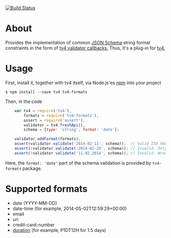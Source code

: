 [![Build Status](https://travis-ci.org/ikr/tv4-formats.svg?branch=master)](https://travis-ci.org/ikr/tv4-formats)

# About

Provides the implementation of common [JSON Schema](http://json-schema.org/) string format
constraints in the form of
[tv4 validator callbacks.](https://github.com/geraintluff/tv4#addformatformat-validationfunction)
Thus, it's a plug-in for [tv4.](https://github.com/geraintluff/tv4)

# Usage

First, install it, together with tv4 itself, via Node.js'es [npm](https://www.npmjs.org/) into your
project

    $ npm install --save tv4 tv4-formats

Then, in the code

```javascript
    var tv4 = require('tv4'),
        formats = require('tv4-formats'),
        assert = require('assert'),
        validator = tv4.freshApi(),
        schema = {type: 'string', format: 'date'};

    validator.addFormat(formats);
    assert(validator.validate('2014-02-11', schema));  // Valid ISO 8601 date
    assert(!validator.validate('2014-02-29', schema)); // Invalid. Only 28 days in this February
    assert(!validator.validate('11.02.2014', schema)); // Invalid. Wrong date format
```

Here, the `format: 'date'` part of the schema validation is provided by `tv4-formats` package.

# Supported formats

* date (YYYY-MM-DD)
* date-time (for example, 2014-05-02T12:59:29+00:00)
* email
* uri
* credit-card-number
* [duration](http://en.wikipedia.org/wiki/Iso8601#Durations) (for example, P1DT12H for 1.5 days)

